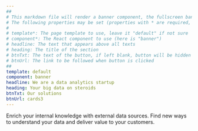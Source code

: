 ```yaml
---
##
# This markdown file will render a banner component, the fullscreen banner section appearing in the home page. 
# The following properties may be set (properties with * are required, to leave a property blank use ''):
#
# template*: The page template to use, leave it "default" if not sure
# component*: The React component to use (here is "banner")
# headline: The text that appears above all texts
# heading: The title of the section
# btnTxt: The text of the button, if left blank, button will be hidden
# btnUrl: The link to be followed when button is clicked 
##
template: default
component: banner
headline: We are a data analytics startup
heading: Your big data on steroids
btnTxt: Our solutions
btnUrl: cards3
---
```


Enrich your internal knowledge with external data sources. 
Find new ways to understand your data and deliver value to your customers. 
